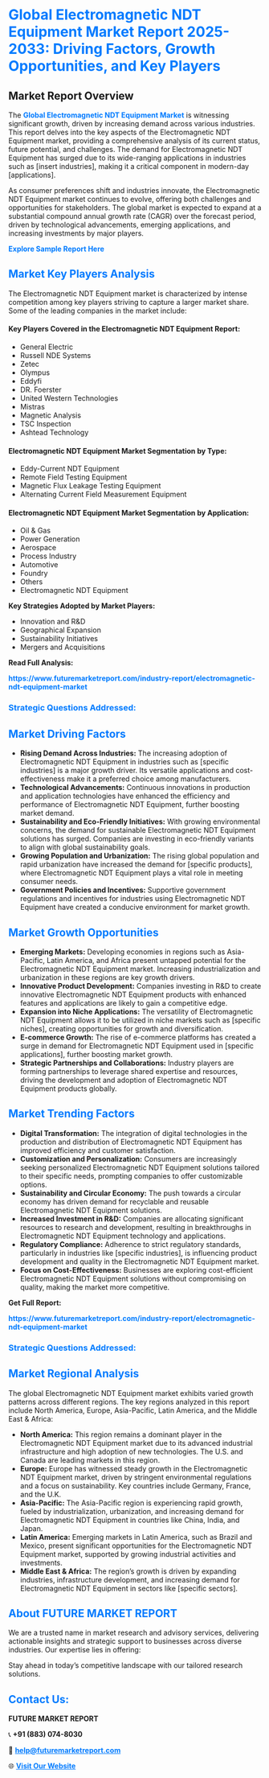 <h1 style="color: #007BFF;">Global Electromagnetic NDT Equipment Market Report 2025-2033: Driving Factors, Growth Opportunities, and Key Players</h1>

<section id="overview">
<h2>Market Report Overview</h2>
<p>The <a href="https://www.futuremarketreport.com/industry-report/electromagnetic-ndt-equipment-market" style="color: #007BFF; text-decoration: none;"><strong>Global Electromagnetic NDT Equipment Market</strong></a> is witnessing significant growth, driven by increasing demand across various industries. This report delves into the key aspects of the Electromagnetic NDT Equipment market, providing a comprehensive analysis of its current status, future potential, and challenges. The demand for Electromagnetic NDT Equipment has surged due to its wide-ranging applications in industries such as [insert industries], making it a critical component in modern-day [applications].</p>
<p>As consumer preferences shift and industries innovate, the Electromagnetic NDT Equipment market continues to evolve, offering both challenges and opportunities for stakeholders. The global market is expected to expand at a substantial compound annual growth rate (CAGR) over the forecast period, driven by technological advancements, emerging applications, and increasing investments by major players.</p>
</section>

<section id="overview">
<p><a href="https://www.futuremarketreport.com/request-sample/reportId=108315" style="color: #007BFF; text-decoration: none;"><strong>Explore Sample Report Here</strong></a></p>
</section>

<section id="key-players">
<h2 style="color: #007BFF;">Market Key Players Analysis</h2>
<p>The Electromagnetic NDT Equipment market is characterized by intense competition among key players striving to capture a larger market share. Some of the leading companies in the market include:</p>
<h4>Key Players Covered in the Electromagnetic NDT Equipment Report:</h4>
<ul><li>General Electric</li><li>Russell NDE Systems</li><li>Zetec</li><li>Olympus</li><li>Eddyfi</li><li>DR. Foerster</li><li>United Western Technologies</li><li>Mistras</li><li>Magnetic Analysis</li><li>TSC Inspection</li><li>Ashtead Technology</li></ul>
<h4>Electromagnetic NDT Equipment Market Segmentation by Type:</h4>
<ul><li>Eddy-Current NDT Equipment</li><li>Remote Field Testing Equipment</li><li>Magnetic Flux Leakage Testing Equipment</li><li>Alternating Current Field Measurement Equipment</li></ul>

<h4>Electromagnetic NDT Equipment Market Segmentation by Application:</h4>
<ul><li>Oil &amp; Gas</li><li>Power Generation</li><li>Aerospace</li><li>Process Industry</li><li>Automotive</li><li>Foundry</li><li>Others</li><li>Electromagnetic NDT Equipment</li></ul>
<p><strong>Key Strategies Adopted by Market Players:</strong></p>
<ul>
<li>Innovation and R&D</li>
<li>Geographical Expansion</li>
<li>Sustainability Initiatives</li>
<li>Mergers and Acquisitions</li>
</ul>
</section>

<section>
<p><strong>Read Full Analysis: </strong></p><a href="https://www.futuremarketreport.com/industry-report/electromagnetic-ndt-equipment-market" style="color: #007BFF; text-decoration: none;"><strong>https://www.futuremarketreport.com/industry-report/electromagnetic-ndt-equipment-market</strong></a>
<h3 style="color: #007BFF;">Strategic Questions Addressed:</h3>
</section>

<section id="driving-factors">
<h2 style="color: #007BFF;">Market Driving Factors</h2>
<ul>
<li><strong>Rising Demand Across Industries:</strong> The increasing adoption of Electromagnetic NDT Equipment in industries such as [specific industries] is a major growth driver. Its versatile applications and cost-effectiveness make it a preferred choice among manufacturers.</li>
<li><strong>Technological Advancements:</strong> Continuous innovations in production and application technologies have enhanced the efficiency and performance of Electromagnetic NDT Equipment, further boosting market demand.</li>
<li><strong>Sustainability and Eco-Friendly Initiatives:</strong> With growing environmental concerns, the demand for sustainable Electromagnetic NDT Equipment solutions has surged. Companies are investing in eco-friendly variants to align with global sustainability goals.</li>
<li><strong>Growing Population and Urbanization:</strong> The rising global population and rapid urbanization have increased the demand for [specific products], where Electromagnetic NDT Equipment plays a vital role in meeting consumer needs.</li>
<li><strong>Government Policies and Incentives:</strong> Supportive government regulations and incentives for industries using Electromagnetic NDT Equipment have created a conducive environment for market growth.</li>
</ul>
</section>

<section id="growth-opportunities">
<h2 style="color: #007BFF;">Market Growth Opportunities</h2>
<ul>
<li><strong>Emerging Markets:</strong> Developing economies in regions such as Asia-Pacific, Latin America, and Africa present untapped potential for the Electromagnetic NDT Equipment market. Increasing industrialization and urbanization in these regions are key growth drivers.</li>
<li><strong>Innovative Product Development:</strong> Companies investing in R&D to create innovative Electromagnetic NDT Equipment products with enhanced features and applications are likely to gain a competitive edge.</li>
<li><strong>Expansion into Niche Applications:</strong> The versatility of Electromagnetic NDT Equipment allows it to be utilized in niche markets such as [specific niches], creating opportunities for growth and diversification.</li>
<li><strong>E-commerce Growth:</strong> The rise of e-commerce platforms has created a surge in demand for Electromagnetic NDT Equipment used in [specific applications], further boosting market growth.</li>
<li><strong>Strategic Partnerships and Collaborations:</strong> Industry players are forming partnerships to leverage shared expertise and resources, driving the development and adoption of Electromagnetic NDT Equipment products globally.</li>
</ul>
</section>

<section id="trending-factors">
<h2 style="color: #007BFF;">Market Trending Factors</h2>
<ul>
<li><strong>Digital Transformation:</strong> The integration of digital technologies in the production and distribution of Electromagnetic NDT Equipment has improved efficiency and customer satisfaction.</li>
<li><strong>Customization and Personalization:</strong> Consumers are increasingly seeking personalized Electromagnetic NDT Equipment solutions tailored to their specific needs, prompting companies to offer customizable options.</li>
<li><strong>Sustainability and Circular Economy:</strong> The push towards a circular economy has driven demand for recyclable and reusable Electromagnetic NDT Equipment solutions.</li>
<li><strong>Increased Investment in R&D:</strong> Companies are allocating significant resources to research and development, resulting in breakthroughs in Electromagnetic NDT Equipment technology and applications.</li>
<li><strong>Regulatory Compliance:</strong> Adherence to strict regulatory standards, particularly in industries like [specific industries], is influencing product development and quality in the Electromagnetic NDT Equipment market.</li>
<li><strong>Focus on Cost-Effectiveness:</strong> Businesses are exploring cost-efficient Electromagnetic NDT Equipment solutions without compromising on quality, making the market more competitive.</li>
</ul>
</section>

<section>
<p><strong>Get Full Report: </strong></p><a href="https://www.futuremarketreport.com/industry-report/electromagnetic-ndt-equipment-market" style="color: #007BFF; text-decoration: none;"><strong>https://www.futuremarketreport.com/industry-report/electromagnetic-ndt-equipment-market</strong></a>
<h3 style="color: #007BFF;">Strategic Questions Addressed:</h3>
</section>


<section id="regional-analysis">
<h2 style="color: #007BFF;">Market Regional Analysis</h2>
<p>The global Electromagnetic NDT Equipment market exhibits varied growth patterns across different regions. The key regions analyzed in this report include North America, Europe, Asia-Pacific, Latin America, and the Middle East & Africa:</p>
<ul>
<li><strong>North America:</strong> This region remains a dominant player in the Electromagnetic NDT Equipment market due to its advanced industrial infrastructure and high adoption of new technologies. The U.S. and Canada are leading markets in this region.</li>
<li><strong>Europe:</strong> Europe has witnessed steady growth in the Electromagnetic NDT Equipment market, driven by stringent environmental regulations and a focus on sustainability. Key countries include Germany, France, and the U.K.</li>
<li><strong>Asia-Pacific:</strong> The Asia-Pacific region is experiencing rapid growth, fueled by industrialization, urbanization, and increasing demand for Electromagnetic NDT Equipment in countries like China, India, and Japan.</li>
<li><strong>Latin America:</strong> Emerging markets in Latin America, such as Brazil and Mexico, present significant opportunities for the Electromagnetic NDT Equipment market, supported by growing industrial activities and investments.</li>
<li><strong>Middle East & Africa:</strong> The region’s growth is driven by expanding industries, infrastructure development, and increasing demand for Electromagnetic NDT Equipment in sectors like [specific sectors].</li>
</ul>
</section>

<footer>
<h2 style="color: #007BFF;">About FUTURE MARKET REPORT</h2>
<p>We are a trusted name in market research and advisory services, delivering actionable insights and strategic support to businesses across diverse industries. Our expertise lies in offering:</p>

<p>Stay ahead in today’s competitive landscape with our tailored research solutions.</p>

<h2 style="color: #007BFF;">Contact Us:</h2>
<p><strong>FUTURE MARKET REPORT</strong></p>
<p>📞 <strong>+91 (883) 074-8030</strong></p>
<p>📧 <strong><a href="mailto:help@futuremarketreport.com" style="color: #007BFF;">help@futuremarketreport.com</a></strong></p>
<p>🌐 <strong><a href="https://www.futuremarketreport.com/" style="color: #007BFF;">Visit Our Website</a></strong></p>
</footer>